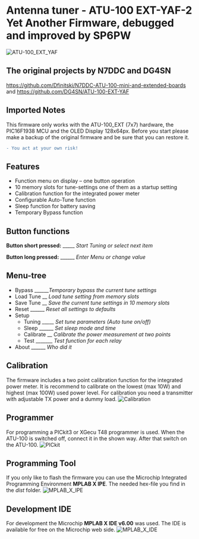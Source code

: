 # Antenna tuner - ATU-100 EXT-YAF-2 Yet Another Firmware, debugged and improved by SP6PW
![ATU-100_EXT_YAF](images/ATU-100_EXT_YAF.jpg)

## The original projects by N7DDC and DG4SN
https://github.com/Dfinitski/N7DDC-ATU-100-mini-and-extended-boards and https://github.com/DG4SN/ATU-100-EXT-YAF

## Imported Notes
This firmware only works with the ATU-100_EXT (7x7) hardware, the PIC16F1938 MCU and the OLED Display 128x64px.
Before you start please make a backup of the original firmware and be sure that you can restore it.
```diff
- You act at your own risk!
```
## Features
+ Function menu on display – one button operation
+ 10 memory slots for tune-settings one of them as a startup setting
+ Calibration function for the integrated power meter
+ Configurable Auto-Tune function
+ Sleep function for battery saving
+ Temporary Bypass function 

## Button functions
**Button short pressed:** _____ *Start Tuning or select next item* 

**Button long pressed:** ______ *Enter Menu or change value* 

## Menu-tree
+ Bypass ______*Temporary bypass the current tune settings*
+ Load Tune __ *Load tune setting from memory slots*
+ Save Tune __ *Save the current tune settings in 10 memory slots*
+ Reset ______ *Reset all settings to defaults*
+ Setup
     - Tuning _____ *Set tune parameters (Auto tune on/off)*
     * Sleep ______ *Set sleep mode and time*
     * Calibrate __ *Calibrate the power measurement at two points*
     * Test _______ *Test function for each relay*
+ About ______ *Who did it*

## Calibration
The firmware includes a two point calibration function for the integrated power meter.
It is recommend to calibrate on the lowest (max 10W) and highest (max 100W) used power level.
For calibration you need a transmitter with adjustable TX power and a dummy load.
![Calibration](images/Calibrate_setup.png)

## Programmer
For programming a PICkit3 or XGecu T48 programmer is used.
When the ATU-100 is switched off, connect it in the shown way.
After that switch on the ATU-100.
![PICkit](images/PICkit.jpg)

## Programming Tool
If you only like to flash the firmware you can use the Microchip Integrated Programming Environment
**MPLAB X IPE**.
The needed hex-file you find in the *dist* folder.
![MPLAB_X_IPE](images/MPLAB_X_IPE.png)

## Development IDE
For development the Microchip **MPLAB X IDE v6.00** was used.
The IDE is available for free on the Microchip web side.
![MPLAB_X_IDE](images/MPLAB_X_IDE.png)

